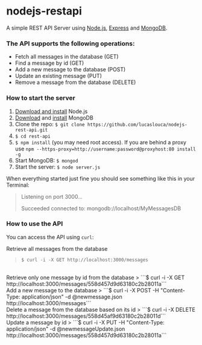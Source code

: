 # nodejs-restapi
A simple REST API Server using <a href="https://nodejs.org" target="_blank">Node.js</a>, <a href="http://expressjs.com" target="_blank">Express</a> and <a href="https://www.mongodb.org" target="_blank">MongoDB</a>.

### The API supports the following operations:
- Fetch all messages in the database (GET)
- Find a message by id (GET)
- Add a new message to the database (POST)
- Update an existing message (PUT)
- Remove a message from the database (DELETE)

### How to start the server
1. <a href="https://nodejs.org/download/" target="_blank">Download and install</a> Node.js
2. <a href="https://www.mongodb.org/downloads" target="_blank">Download</a> and <a href="http://docs.mongodb.org/manual/tutorial/install-mongodb-on-os-x/" target="_blank">install</a> MongoDB
3. Clone the repo: `$ git clone https://github.com/lucaslouca/nodejs-rest-api.git` 
4. `$ cd rest-api`
5. `$ npm install` (you may need root access). If you are behind a proxy use `npm --https-proxy=http://username:password@proxyhost:80 install -g`
6. Start MongoDB: `$ mongod`
7. Start the server: `$ node server.js`

When everything started just fine you should see something like this in your Terminal:
> Listening on port 3000...
>
> Succeeded connected to: mongodb://localhost/MyMessagesDB

### How to use the API
You can access the API using ``curl``:


Retrieve all messages from the database
>
> ```$ curl -i -X GET http://localhost:3000/messages```	

<br>
Retrieve only one message by id from the database
> ```$ curl -i -X GET http://localhost:3000/messages/558d457d9d63180c2b28011a```	

<br>
Add a new message to the database
> ```$ curl -i -X POST -H "Content-Type: application/json" -d @newmessage.json http://localhost:3000/messages```

<br>
Delete a message from the database based on its id
> ```$ curl -i -X DELETE http://localhost:3000/messages/558d45af9d63180c2b28011d```

<br>
Update a message by id
> ```$ curl -i -X PUT -H "Content-Type: application/json" -d @newmessageUpdate.json http://localhost:3000/messages/558d457d9d63180c2b28011a```
